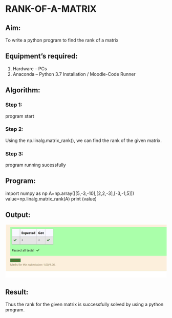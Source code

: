 # RANK-OF-A-MATRIX
## Aim:
To write a python program to find the rank of a matrix
## Equipment’s required:
1. 	Hardware – PCs
2. 	Anaconda – Python 3.7 Installation / Moodle-Code Runner
## Algorithm:
### Step 1:
 program start
### Step 2:
 Using the np.linalg.matrix_rank(), we can find the rank of the given matrix.
### Step 3:
program running sucessfully 
## Program:
import numpy as np 
A=np.array([[5,-3,-10],[2,2,-3],[-3,-1,5]])
value=np.linalg.matrix_rank(A)
print (value)
## Output:
![output](outr.png.jpg)

## Result:
Thus the rank for the given matrix is successfully solved by  using a python program.

